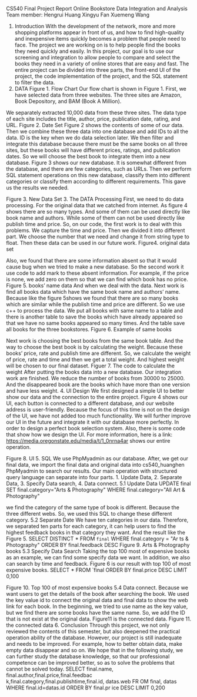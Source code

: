 CS540
Final Project Report
Online Bookstore Data Integration and Analysis
Team member: Hengrui Huang Xingyu Fan Xuemeng Wang

1. Introduction
With the development of the network, more and more shopping platforms appear in
front of us, and how to find high-quality and inexpensive items quickly becomes a problem that people need to face. The project we are working on is to help people find the books they need quickly and easily. In this project, our goal is to use our screening and integration to allow people to compare and select the books they need in a variety of online stores that are easy and fast. The entire project can be divided into three parts, the front-end UI of the project, the code implementation of the project, and the SQL statement to filter the data.
2. DATA
Figure 1. Flow Chart
Our flow chart is shown in Figure 1. First, we have selected data from three websites. The three sites are Amazon, Book Depository, and BAM (Book A Million).
 
We separately extracted 10,000 data from these three sites. The data type of each site includes the title, author, price, publication date, rating, and URL.
Figure 2. Date Set
Figure 2 shows the contents of some of our data. Then we combine these three data into one database and add IDs to all the data. ID is the key when we do data selection later. We then filter and integrate this database because there must be the same books on all three sites, but these books will have different prices, ratings, and publication dates. So we will choose the best book to integrate them into a new database. Figure 3 shows our new database. It is somewhat different from the database, and there are few categories, such as URLs. Then we perform SQL statement operations on this new database, classify them into different categories or classify them according to different requirements. This gave us the results we needed.
 
 Figure 3. New Data Set
3. The DATA Processing
First, we need to do data processing. For the original data that we catched from internet. As figure 4 shows there are so many types. And some of them can be used directly like book name and authors. While some of them can not be used directly like publish time and price. So, on our code, the first work is to deal with this problems. We capture the time and price. Then we divided it into different part. We choose the number that we need and change it from string type to float. Then these data can be used in our future work.
Figure4. original data set
 
Also, we found that there are some information absent so that it would cause bug when we tried to make a new database. So the second work it use code to add mark to these absent information. For example, if the price is none, we add zero on them so that we can find which book has no price.
 Figure 5. books’ name data
And when we deal with the data. Next work is find all books data which have the same book name and authors’ name. Because like the figure 5shows we found that there are so many books which are similar while the publish time and price are different. So we use c++ to process the data. We put all books with same name to a table and there is another table to save the books which have already appeared so that we have no same books appeared so many times. And the table save all books for the three bookstores.
Figure 6. Example of same books
 
Next work is choosing the best books from the same book table. And the way to choose the best book is by calculating the weight. Because these books’ price, rate and publish time are different. So, we calculate the weight of price, rate and time and then we get a total weight. And highest weight will be chosen to our final dataset.
Figuer 7. The code to calculate the weight
After putting the books data into a new database. Our integration work are finished. We reduce the number of books from 30000 to 25000. And the disappeared book are the books which have more than one version and have less weight.
4. UI Design
We first designed a simple UI to better show our data and the connection to the entire project. Figure 4 shows our UI, each button is connected to a different database, and our website address is user-friendly. Because the focus of this time is not on the design of the UI, we have not added too much functionality. We will further improve our UI in the future and integrate it with our database more perfectly. In order to design a perfect book selection system.
Also, there is some code that show how we design the UI. For more information, here is a link: https://media.oregonstate.edu/media/t/1_0nrna4ar shows our entire operation.
 
  Figure 8. UI
5. SQL
We use PhpMyadmin as our database. After, we get our final data, we import the
final data and original data into cs540_huanghen PhpMyadmin to search our results. Our main operation with structured query language can separate into four parts. 1. Update Data, 2. Separate Data, 3. Specify Data search, 4. Data connect.
5.1 Update Data
 UPDATE final SET final.category="Arts &
   Photography" WHERE final.category="All Art & Photography"

we find the category of the same type of book is different. Because the three different webs. So, we used this SQL to change these different category.
5.2 Separate Date
We have ten categories in our data. Therefore, we separated ten parts for each category, it can help users to find the highest feedback books in that category they want. And the result like the Figure 5.
 SELECT DISTINCT * FROM `final` WHERE final.category = "Ar
  ts & Photography" ORDER BY final.feedback DESC
 Figure 9. Arts & Photography books 5.3 Specify Data Search
Taking the top 100 most of expensive books as an example, we can find some specify data we want. In addition, we also can search by time and feedback. Figure 6 is our result with top 100 of most expensive books.
 SELECT * FROM `final
  ORDER BY final.price DESC LIMIT 0,100
 
Figure 10. Top 100 of most expensive books 5.4 Data connect.
Because we want users to get the details of the book after searching the book. We used the key value id to connect the original data and final data to show the web link for each book. In the beginning, we tried to use name as the key value, but we find there are some books have the same name. So, we add the ID that is not exist at the original data. Figure11 is the connected data.
Figure 11. the connected data 6. Conclusion
Through this project, we not only reviewed the contents of this semester, but also deepened the practical operation ability of the database. However, our project is still inadequate and needs to be improved. For example, how to better obtain data, make empty data disappear and so on. We hope that in the following study, we can further study the database knowledge, so that our professional competence can be improved better, so as to solve the problems that cannot be solved today.
 SELECT final.name, final.author,final.price,final.feedbac
  k,final.category,final.publishtime,final.id, datas.web FR
 OM final, datas WHERE final.id=datas.id ORDER BY final.pr
 ice DESC LIMIT 0,200
 
